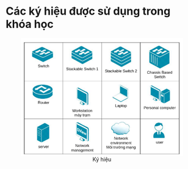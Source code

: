 
# Các ký hiệu được sử dụng trong khóa học

<figure style="text-align: center;">
  <img src="https://github.com/CHu292/SOC/blob/main/Networking/Dlink_Fundamentals_of_Network_Technology/Data_Transmission_and_Switching_in_Computer_Networks/1_Basic_concepts_of_network_technologies/image/Notations_used_in_the_course.png" alt="Ký hiệu" style="display: block; margin: auto;" width="700">
  <figcaption >Ký hiệu</figcaption>
</figure>
